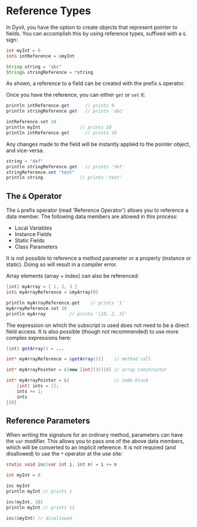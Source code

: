 # Reference Types

In Dyvil, you have the option to create objects that represent pointer to fields. You can accomplish this by using reference types, suffixed with a `&` sign:

```java
int myInt = 0
int& intReference = &myInt

String string = "abc"
String& stringReference = *string
```

As shown, a reference to a field can be created with the prefix `&` operator.

Once you have the reference, you can either `get` or `set` it:

```java
println intReference.get      // prints 0
println stringReference.get   // prints 'abc'

intReference.set 10
println myInt               // prints 10
println intReference.get      // prints 10
```

Any changes made to the field will be instantly applied to the pointer object, and vice-versa.

```java
string = "def"
println stringReference.get   // prints 'def'
stringReference.set "test"
println string              // prints 'test'
```

## The `&` Operator

The `&` prefix operator (read 'Reference Operator') allows you to reference a data member. The following data members are allowed in this process:

- Local Variables
- Instance Fields
- Static Fields
- Class Parameters

It is not possible to reference a method parameter or a property (instance or static). Doing so will result in a compiler error.

Array elements (array + index) can also be referenced:

```java
[int] myArray = [ 1, 2, 3 ]
int& myArrayReference = &myArray[0]

println myArrayReference.get    // prints '1'
myArrayReference.set 10
println myArray         // prints '[10, 2, 3]'
```

The expression on which the subscript is used does not need to be a direct field access. It is also possible (though not recommended) to use more complex expressions here:

```java
[int] getArray() = ...

int* myArrayReference = &getArray()[]    // method call

int* myArrayPointer = &(new [int](3))[0] // array constructor

int* myArrayPointer = &{                 // code block
    [int] ints = [];
    ints += 1;
    ints
}[0]
```

## Reference Parameters

When writing the signature for an ordinary method, parameters can have the `var` modifier. This allows you to pass one of the above data members, which will be converted to an implicit reference. It is not required (and disallowed) to use the `*` operator at the use site:

```java
static void inc(var int i, int n) = i += n

int myInt = 0

inc myInt
println myInt // prints 1

inc(myInt, 10)
println myInt // prints 11

inc(&myInt) // disallowed
```
